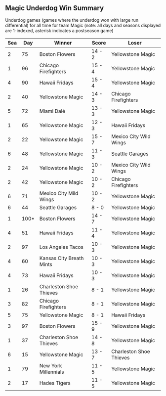 ## Magic Underdog Win Summary



Underdog games (games where the underdog won with large run differential) for all time for team Magic (note: all days and seasons displayed are 1-indexed, asterisk indicates a postseason game)


| Sea | Day | Winner | Score | Loser | 
| ------ |------ |------ |------ |------ |
| 2 | 75 | Boston Flowers | 14 - 2 | Yellowstone Magic | 
| 1 | 96 | Chicago Firefighters | 15 - 4 | Yellowstone Magic | 
| 4 | 90 | Hawaii Fridays | 15 - 4 | Yellowstone Magic | 
| 2 | 40 | Yellowstone Magic | 14 - 3 | Chicago Firefighters | 
| 5 | 72 | Miami Dalé | 13 - 3 | Yellowstone Magic | 
| 1 | 65 | Yellowstone Magic | 12 - 3 | Hawaii Fridays | 
| 2 | 22 | Yellowstone Magic | 15 - 7 | Mexico City Wild Wings | 
| 6 | 48 | Yellowstone Magic | 11 - 3 | Seattle Garages | 
| 2 | 24 | Yellowstone Magic | 10 - 2 | Mexico City Wild Wings | 
| 2 | 42 | Yellowstone Magic | 10 - 2 | Chicago Firefighters | 
| 6 | 71 | Mexico City Mild Wings | 10 - 2 | Yellowstone Magic | 
| 6 | 44 | Seattle Garages | 8 - 0 | Yellowstone Magic | 
| 1 | 100* | Boston Flowers | 14 - 7 | Yellowstone Magic | 
| 4 | 51 | Hawaii Fridays | 11 - 4 | Yellowstone Magic | 
| 2 | 97 | Los Angeles Tacos | 10 - 3 | Yellowstone Magic | 
| 4 | 60 | Kansas City Breath Mints | 10 - 3 | Yellowstone Magic | 
| 4 | 73 | Hawaii Fridays | 10 - 3 | Yellowstone Magic | 
| 1 | 26 | Charleston Shoe Thieves | 8 - 1 | Yellowstone Magic | 
| 3 | 82 | Chicago Firefighters | 8 - 1 | Yellowstone Magic | 
| 5 | 75 | Yellowstone Magic | 8 - 1 | Hawaii Fridays | 
| 3 | 97 | Boston Flowers | 15 - 9 | Yellowstone Magic | 
| 1 | 37 | Charleston Shoe Thieves | 14 - 8 | Yellowstone Magic | 
| 6 | 15 | Yellowstone Magic | 13 - 7 | Charleston Shoe Thieves | 
| 1 | 79 | New York Millennials | 11 - 5 | Yellowstone Magic | 
| 2 | 17 | Hades Tigers | 11 - 5 | Yellowstone Magic | 


